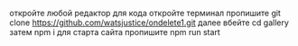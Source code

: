 откройте любой редактор для кода
откройте терминал
пропишите git clone https://github.com/watsjustice/ondelete1.git
далее вбейте cd gallery
затем npm i
для старта сайта пропишите npm run start

